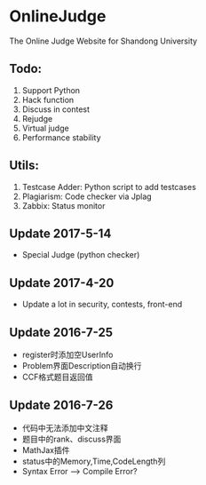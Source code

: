 # OnlineJudge
The Online Judge Website for Shandong University

## Todo:

1. Support Python
1. Hack function
1. Discuss in contest
1. Rejudge
1. Virtual judge
1. Performance stability

## Utils:
1. Testcase Adder: Python script to add testcases
1. Plagiarism: Code checker via Jplag
1. Zabbix: Status monitor

## Update 2017-5-14
- Special Judge (python checker)

## Update 2017-4-20
- Update a lot in security, contests, front-end


## Update 2016-7-25
- register时添加空UserInfo
- Problem界面Description自动换行
- CCF格式题目返回值


## Update 2016-7-26
- 代码中无法添加中文注释
- 题目中的rank、discuss界面
- MathJax插件
- status中的Memory,Time,CodeLength列
- Syntax Error --> Compile Error?

